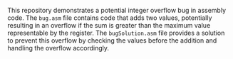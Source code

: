 This repository demonstrates a potential integer overflow bug in assembly code.  The `bug.asm` file contains code that adds two values, potentially resulting in an overflow if the sum is greater than the maximum value representable by the register. The `bugSolution.asm` file provides a solution to prevent this overflow by checking the values before the addition and handling the overflow accordingly.